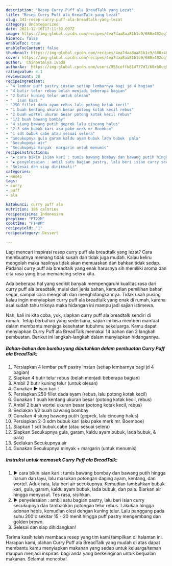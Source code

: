 ```yaml
---
description: "Resep Curry Puff ala BreadTalk yang Lezat"
title: "Resep Curry Puff ala BreadTalk yang Lezat"
slug: 341-resep-curry-puff-ala-breadtalk-yang-lezat
category: Uncategorized
date: 2021-12-16T17:11:39.097Z
image: https://img-global.cpcdn.com/recipes/4ea7daa8aa81b1c9/680x482cq70/curry-puff-ala-breadtalk-foto-resep-utama.jpg
hideToc: false
enableToc: true
enableTocContent: false
thumbnail: https://img-global.cpcdn.com/recipes/4ea7daa8aa81b1c9/680x482cq70/curry-puff-ala-breadtalk-foto-resep-utama.jpg
cover: https://img-global.cpcdn.com/recipes/4ea7daa8aa81b1c9/680x482cq70/curry-puff-ala-breadtalk-foto-resep-utama.jpg
author:  Chinantalya Ivada
authorAv:  https://img-global.cpcdn.com/users/958ceffb814777d7/60x60cq50/avatar.jpg
ratingvalue: 4.1
reviewcount: 20
recipeingredient:
- "4 lembar puff pastry instan setiap lembarnya bagi jd 4 bagian"
- "4 butir telur rebus belah menjadi beberapa bagian"
- "2 butir kuning telur untuk olesan"
- "  isan kari "
- "250 fillet dada ayam rebus lalu potong kotak kecil"
- "1 buah kentang ukuran besar potong kotak kecil rebus"
- "2 buah wortel ukuran besar potong kotak kecil rebus"
- "1/2 buah bawang bombay"
- "4 siung bawang putih geprek lalu cincang halus"
- "2-3 sdm bubuk kari aku pake merk mr Boemboe"
- "1 sdt bubuk cabe atau sesuai selera"
- "Secukupnya gula garam kaldu ayam bubuk lada bubuk  pala"
- "Secukupnya air"
- "Secukupnya minyak  margarin untuk menumis"
recipeinstructions:
- "▶ cara bikin isian kari : tumis bawang bombay dan bawang putih hingga harum dan layu, lalu masukan potongan daging ayam, kentang, dan wortel. Aduk rata, lalu beri air secukupnya. Kemudian tambahkan bubuk kari, gula, garam, kaldu ayam bubuk, lada bubuk, dan pala. Biarkan air hingga menyusut. Tes rasa, sisihkan."
- "▶ penyelesaian : ambil satu bagian pastry, lalu beri isian curry secukupnya dan tambahkan potongan telur rebus. Lakukan hingga adonan habis, kemudian olesi dengan kuning telur. Lalu panggang pada suhu 200&#39;c sekitar 15 - 20 menit hingga puff pastry mengembang dan golden brown."
- "Selesai dan siap dinikmati!"
categories:
- Resep
tags:
- curry
- puff
- ala

katakunci: curry puff ala 
nutrition: 186 calories
recipecuisine: Indonesian
preptime: "PT22M"
cooktime: "PT48M"
recipeyield: "1"
recipecategory: Dessert

---
```



Lagi mencari inspirasi resep curry puff ala breadtalk yang lezat? Cara membuatnya memang tidak susah dan tidak juga mudah. Kalau keliru mengolah maka hasilnya tidak akan memuaskan dan bahkan tidak sedap. Padahal curry puff ala breadtalk yang enak harusnya sih memiliki aroma dan cita rasa yang bisa memancing selera kita.


Ada beberapa hal yang sedikit banyak mempengaruhi kualitas rasa dari curry puff ala breadtalk, mulai dari jenis bahan, kemudian pemilihan bahan segar, sampai cara mengolah dan menghidangkannya. Tidak usah pusing kalau ingin menyiapkan curry puff ala breadtalk yang enak di rumah, karena asal sudah tahu triknya maka hidangan ini mampu jadi sajian istimewa.




Nah, kali ini kita coba, yuk, siapkan curry puff ala breadtalk sendiri di rumah. Tetap berbahan yang sederhana, sajian ini bisa memberi manfaat dalam membantu menjaga kesehatan tubuhmu sekeluarga. Kamu dapat menyiapkan Curry Puff ala BreadTalk memakai 14 bahan dan 2 langkah pembuatan. Berikut ini langkah-langkah dalam menyiapkan hidangannya.

<!--inarticleads1-->

##### Bahan-bahan dan bumbu yang dibutuhkan dalam pembuatan Curry Puff ala BreadTalk:

1. Persiapkan 4 lembar puff pastry instan (setiap lembarnya bagi jd 4 bagian)
1. Siapkan 4 butir telur rebus (belah menjadi beberapa bagian)
1. Ambil 2 butir kuning telur (untuk olesan)
1. Gunakan  ▶ isan kari :
1. Persiapkan 250 fillet dada ayam (rebus, lalu potong kotak kecil)
1. Gunakan 1 buah kentang ukuran besar (potong kotak kecil, rebus)
1. Ambil 2 buah wortel ukuran besar (potong kotak kecil, rebus)
1. Sediakan 1/2 buah bawang bombay
1. Gunakan 4 siung bawang putih (geprek, lalu cincang halus)
1. Persiapkan 2-3 sdm bubuk kari (aku pake merk mr. Boemboe)
1. Siapkan 1 sdt bubuk cabe (atau sesuai selera)
1. Siapkan Secukupnya gula, garam, kaldu ayam bubuk, lada bubuk, &amp; pala)
1. Sediakan Secukupnya air
1. Gunakan Secukupnya minyak + margarin (untuk menumis)




<!--inarticleads2-->

##### Instruksi untuk memasak Curry Puff ala BreadTalk:

1. ▶ cara bikin isian kari : tumis bawang bombay dan bawang putih hingga harum dan layu, lalu masukan potongan daging ayam, kentang, dan wortel. Aduk rata, lalu beri air secukupnya. Kemudian tambahkan bubuk kari, gula, garam, kaldu ayam bubuk, lada bubuk, dan pala. Biarkan air hingga menyusut. Tes rasa, sisihkan.
1. ▶ penyelesaian : ambil satu bagian pastry, lalu beri isian curry secukupnya dan tambahkan potongan telur rebus. Lakukan hingga adonan habis, kemudian olesi dengan kuning telur. Lalu panggang pada suhu 200&#39;c sekitar 15 - 20 menit hingga puff pastry mengembang dan golden brown.
1. Selesai dan siap dihidangkan!



Terima kasih telah membaca resep yang tim kami tampilkan di halaman ini. Harapan kami, olahan Curry Puff ala BreadTalk yang mudah di atas dapat membantu kamu menyiapkan makanan yang sedap untuk keluarga/teman maupun menjadi inspirasi bagi anda yang berkeinginan untuk berjualan makanan. Selamat mencoba!
